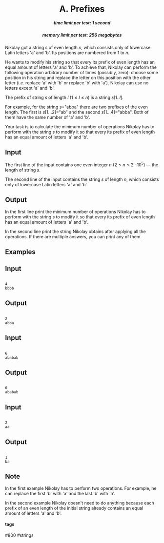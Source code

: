 <h1 style='text-align: center;'> A. Prefixes</h1>

<h5 style='text-align: center;'>time limit per test: 1 second</h5>
<h5 style='text-align: center;'>memory limit per test: 256 megabytes</h5>

Nikolay got a string $s$ of even length $n$, which consists only of lowercase Latin letters 'a' and 'b'. Its positions are numbered from $1$ to $n$.

He wants to modify his string so that every its prefix of even length has an equal amount of letters 'a' and 'b'. To achieve that, Nikolay can perform the following operation arbitrary number of times (possibly, zero): choose some position in his string and replace the letter on this position with the other letter (i.e. replace 'a' with 'b' or replace 'b' with 'a'). Nikolay can use no letters except 'a' and 'b'.

The prefix of string $s$ of length $l$ ($1 \le l \le n$) is a string $s[1..l]$.

For example, for the string $s=$"abba" there are two prefixes of the even length. The first is $s[1\dots2]=$"ab" and the second $s[1\dots4]=$"abba". Both of them have the same number of 'a' and 'b'.

Your task is to calculate the minimum number of operations Nikolay has to perform with the string $s$ to modify it so that every its prefix of even length has an equal amount of letters 'a' and 'b'.

## Input

The first line of the input contains one even integer $n$ $(2 \le n \le 2\cdot10^{5})$ — the length of string $s$.

The second line of the input contains the string $s$ of length $n$, which consists only of lowercase Latin letters 'a' and 'b'.

## Output

In the first line print the minimum number of operations Nikolay has to perform with the string $s$ to modify it so that every its prefix of even length has an equal amount of letters 'a' and 'b'.

In the second line print the string Nikolay obtains after applying all the operations. If there are multiple answers, you can print any of them.

## Examples

## Input


```

4
bbbb

```
## Output


```

2
abba

```
## Input


```

6
ababab

```
## Output


```

0
ababab

```
## Input


```

2
aa

```
## Output


```

1
ba

```
## Note

In the first example Nikolay has to perform two operations. For example, he can replace the first 'b' with 'a' and the last 'b' with 'a'. 

In the second example Nikolay doesn't need to do anything because each prefix of an even length of the initial string already contains an equal amount of letters 'a' and 'b'.



#### tags 

#800 #strings 